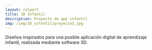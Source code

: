 ```yaml
---
layout: colport
title: 3D Infantil 
description: Proyecto de app infantil
img: /img/3D_infantil/proyecto1.jpg
---
```


Diseños inspirados para una posible aplicación digital de aprendizaje infantil, realizada mediante software 3D.

<div class="section group">
        <div class="col span_6_of_12">
	  <img class="image_enlarge" src="{{ site.baseurl }}/img/3D_infantil/proyecto1.jpg" alt=""/>
	</div>
        <div class="col span_6_of_12">
	  <img class="image_enlarge" src="{{ site.baseurl }}/img/3D_infantil/proyecto2.jpg" alt=""/>
	</div>
</div>
<div class="section group">
        <div class="col span_6_of_12">
	  <img class="image_enlarge" src="{{ site.baseurl }}/img/3D_infantil/pippe.jpg" alt=""/>
	</div>
        <div class="col span_6_of_12">
	  <img class="image_enlarge" src="{{ site.baseurl }}/img/3D_infantil/proyecto3.jpg" alt=""/>
	</div>
</div>

